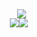 <div align="center"><img src="https://github-profile-summary-cards.vercel.app/api/cards/profile-details?username=makkiiiiiiiiii&count_private=true&theme=tokyonight"/></div><div style="display: flex; justify-content: center; align-items: center; flex-wrap: nowrap; margin-bottom: 10px;">
  <img src="https://github-readme-stats.vercel.app/api?username=makkiiiiiiiiii&show_icons=true&theme=tokyonight" />
  <img src="https://github-profile-summary-cards.vercel.app/api/cards/stats?username=makkiiiiiiiiii&count_private=true&theme=tokyonight" style="margin-right: 10px;"/>
</div>
